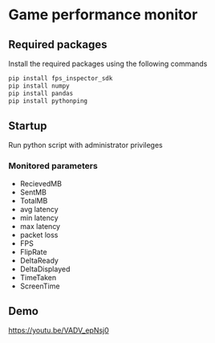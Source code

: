 # Game performance monitor

## Required packages
Install the required packages using the following commands
```sh
pip install fps_inspector_sdk
pip install numpy
pip install pandas
pip install pythonping
```

## Startup
Run python script with administrator privileges

### Monitored parameters
- RecievedMB 
- SentMB 
- TotalMB 
- avg latency 
- min latency 
- max latency 
- packet loss 
- FPS 
- FlipRate 
- DeltaReady
- DeltaDisplayed
- TimeTaken
- ScreenTime

## Demo
https://youtu.be/VADV_epNsj0
